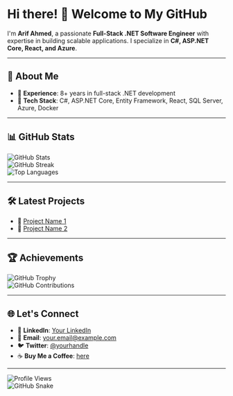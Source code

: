 # Hi there! 👋 Welcome to My GitHub  

I'm **Arif Ahmed**, a passionate **Full-Stack .NET Software Engineer** with expertise in building scalable applications. I specialize in **C#, ASP.NET Core, React, and Azure**.

---

## 🚀 About Me  
- 🔹 **Experience**: 8+ years in full-stack .NET development  
- 🔹 **Tech Stack**: C#, ASP.NET Core, Entity Framework, React, SQL Server, Azure, Docker  

---

## 📊 GitHub Stats  
![GitHub Stats](https://github-readme-stats.vercel.app/api?username=arif-ahmed&show_icons=true&theme=dark)  
![GitHub Streak](https://github-readme-streak-stats.herokuapp.com/?user=arif-ahmed&theme=dark)  
![Top Languages](https://github-readme-stats.vercel.app/api/top-langs/?username=arif-ahmed&layout=compact&theme=dark)  

---

## 🛠️ Latest Projects  
- 🔹 [Project Name 1](https://github.com/arif-ahmed/project1)  
- 🔹 [Project Name 2](https://github.com/arif-ahmed/project2)  

---

## 🏆 Achievements  
![GitHub Trophy](https://github-profile-trophy.vercel.app/?username=arif-ahmed&theme=darkhub&column=7)  
![GitHub Contributions](https://github-contributor-stats.vercel.app/api?username=arif-ahmed&theme=dark)  

---

## 🌐 Let's Connect  
- 💼 **LinkedIn**: [Your LinkedIn](#)  
- 📧 **Email**: your.email@example.com  
- 🐦 **Twitter**: [@yourhandle](#)  
- ☕ **Buy Me a Coffee**: [here](https://www.buymeacoffee.com/arifahmed)  

---

![Profile Views](https://komarev.com/ghpvc/?username=arif-ahmed&color=blue)  
![GitHub Snake](https://github.com/arif-ahmed/arif-ahmed/blob/output/github-contribution-grid-snake.svg)  
